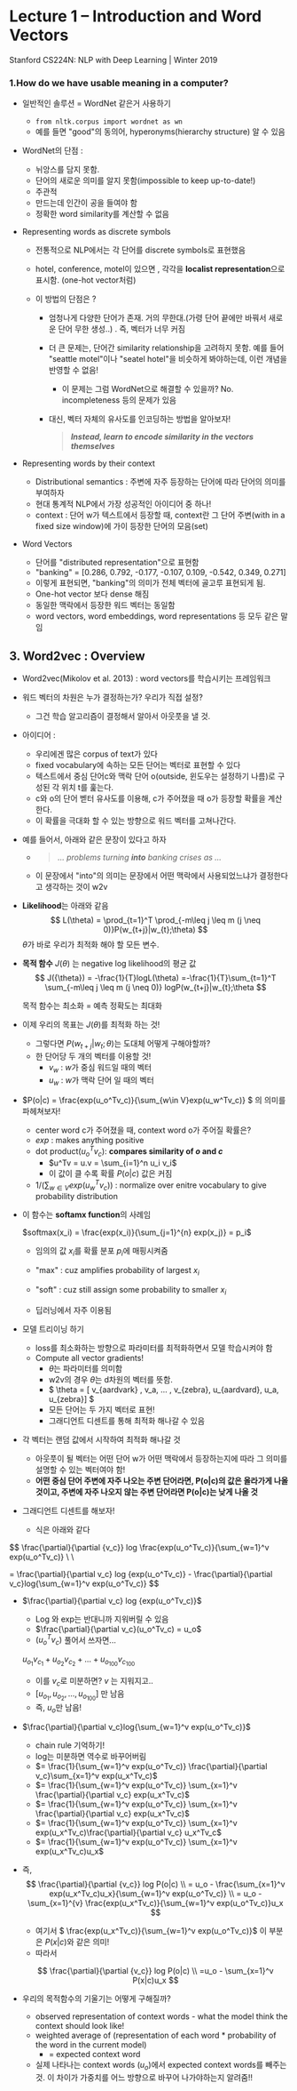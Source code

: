 # Lecture 1 – Introduction and Word Vectors

Stanford CS224N: NLP with Deep Learning | Winter 2019 

### 1.How do we have usable meaning in a computer? 

- 일반적인 솔루션 = WordNet 같은거 사용하기
  - `from nltk.corpus import wordnet as wn`
  - 예를 들면 "good"의 동의어, hyperonyms(hierarchy structure) 알 수 있음
- WordNet의 단점 : 
  - 뉘앙스를 담지 못함. 
  - 단어의 새로운 의미를 알지 못함(impossible to keep up-to-date!)
  - 주관적
  - 만드는데 인간이 공을 들여야 함 
  - 정확한 word similarity를 계산할 수 없음

- Representing words as discrete symbols

  - 전통적으로 NLP에서는 각 단어를 discrete symbols로 표현했음

  - hotel, conference, motel이 있으면 , 각각을 **localist representation**으로 표시함. (one-hot vector처럼)

  - 이 방법의 단점은 ? 

    - 엄청나게 다양한 단어가 존재. 거의 무한대.(가령 단어 끝에만 바꿔서 새로운 단어 무한 생성..) . 즉, 벡터가 너무 커짐

    - 더 큰 문제는, 단어간 similarity relationship을 고려하지 못함. 예를 들어 "seattle motel"이나 "seatel hotel"을 비슷하게 봐야하는데, 이런 개념을 반영할 수 없음!

      - 이 문제는 그럼 WordNet으로 해결할 수 있을까? No. incompleteness 등의 문제가 있음

    - 대신, 벡터 자체의 유사도를 인코딩하는 방법을 알아보자!

      > ***Instead, learn to encode similarity in the vectors themselves***

- Representing words by their context
  - Distributional semantics : 주변에 자주 등장하는 단어에 따라  단어의 의미를  부여하자
  - 현대 통계적 NLP에서 가장 성공적인 아이디어 중 하나!
  - context : 단어 w가 텍스트에서 등장할 때, context란 그 단어 주변(with in a fixed size window)에 가이 등장한 단어의 모음(set)
- Word Vectors
  - 단어를 "distributed representation"으로 표현함 
  - "banking" = [0.286, 0.792, -0.177, -0.107, 0.109, -0.542, 0.349, 0.271]
  - 이렇게 표현되면, "banking"의 의미가 전체 벡터에 골고루 표현되게 됨. 
  - One-hot vector 보다 dense 해짐
  - 동일한 맥락에서 등장한 워드 벡터는 동일함 
  - word vectors, word embeddings, word representations 등 모두 같은 말임



## 3. Word2vec : Overview

- Word2vec(Mikolov et al. 2013) : word vectors를 학습시키는 프레임워크
- 워드 벡터의 차원은 누가 결정하는가? 우리가 직접 설정? 
  - 그건 학습 알고리즘이 결정해서 알아서 아웃풋을 낼 것. 
- 아이디어 : 
  - 우리에겐 많은 corpus of text가 있다
  - fixed vocabulary에 속하는 모든 단어는 벡터로 표현할 수 있다
  -  텍스트에서 중심 단어c와 맥락 단어 o(outside, 윈도우는 설정하기 나름)로 구성된 각 위치 t를 훑는다. 
  - c와 o의 단어 벧터 유사도를 이용해, c가 주어졌을 때 o가 등장할 확률을 계산한다.
  - 이 확률을 극대화 할 수 있는 방향으로 워드 벡터를 고쳐나간다.  

- 예를 들어서, 아래와 같은 문장이 있다고 하자

  - > *... problems turning **into** banking crises as ...*

  - 이 문장에서 "into"의 의미는 문장에서 어떤 맥락에서 사용되었느냐가 결정한다고 생각하는 것이 w2v

- **Likelihood**는 아래와 같음
  $$
  L(\theta) = \prod_{t=1}^T \prod_{-m\leq j \leq m (j \neq 0)}P(w_{t+j}|w_{t};\theta)
  $$
  $\theta$가 바로 우리가 최적화 해야 할 모든 변수.

- **목적 함수** $J(\theta)$ 는 negative log likelihood의 평균 값
  $$
  J({\theta}) = -\frac{1}{T}logL(\theta) 
  =-\frac{1}{T}\sum_{t=1}^T \sum_{-m\leq j \leq m (j \neq 0)} logP(w_{t+j}|w_{t};\theta
  $$
  

  목적 함수는 최소화 = 예측 정확도는 최대화

- 이제 우리의 목표는 $J({\theta})$를 최적화 하는 것!

  - 그렇다면 $P(w_{t+j}|w_{t};\theta)$는 도대체 어떻게 구해야할까? 
  - 한 단어당 두 개의 벡터를 이용할 것!
    - $v_w$ : $w$가 중심 워드일 때의 벡터
    - $u_w$ : $w$가 맥락 단어 일 때의 벡터

- $P(o|c) = \frac{exp(u_o^Tv_c)}{\sum_{w\in V}exp(u_w^Tv_c)} $ 의 의미를 파헤쳐보자!

  - center word c가 주어졌을 때, context word o가 주어질 확률은?
  - $exp$ : makes anything positive
  - dot product($u_o^Tv_c$): __compares similarity of $o$ and $c$__
    - $u^Tv = u.v = \sum_{i=1}^n u_i v_i$
    - 이 값이 클 수록 확률 $P(o|c)$ 값은 커짐
  - $1 / (\sum_{w\in V}exp(u_w^Tv_c))$ : normalize over enitre vocabulary to give probability distribution

- 이 함수는 **softamx function**의 사례임

  $softmax(x_i) = \frac{exp(x_i)}{\sum_{j=1}^{n} exp(x_j)} = p_i$

  - 임의의 값 $x_i$를 확률 분포 $p_i$에 매핑시켜줌

  - "max" : cuz amplifies probability of largest $x_i$
  - "soft" : cuz still assign some probability to smaller $x_i$
  - 딥러닝에서 자주 이용됨

- 모델 트리이닝 하기 
  - loss를 최소화하는 방향으로 파라미터를 최적화하면서 모델 학습시켜야 함
  - Compute all vector gradients!
    - $\theta$는 파라미터를 의미함
    - w2v의 경우 $\theta$는 d차원의 벡터를 뜻함.
    - $ \theta = [ v_{aardvark} , v_a, ... , v_{zebra}, u_{aardvard}, u_a, u_{zebra}] $
    - 모든 단어는 두 가지 벡터로 표현!
    - 그래디언트 디센트를 통해 최적화 해나갈 수 있음
- 각 벡터는 랜덤 값에서 시작하여 최적화 해나갈 것
  - 아웃풋이 될 벡터는 어떤 단어 w가 어떤 맥락에서 등장하는지에 따라 그 의미를 설명할 수 있는 벡터여야 함! 
  - **어떤 중심 단어 주변에 자주 나오는 주변 단어라면, P(o|c)의 값은 올라가게 나올 것이고, 주변에 자주 나오지 않는 주변 단어라면 P(o|c)는 낮게 나올 것** 
- 그래디언트 디센트를 해보자!
  - 식은 아래와 같다 

$$
\frac{\partial}{\partial {v_c}} log \frac{exp(u_o^Tv_c)}{\sum_{w=1}^v exp(u_o^Tv_c)} \\
\\

= \frac{\partial}{\partial v_c} log {exp(u_o^Tv_c)} - \frac{\partial}{\partial v_c}log{\sum_{w=1}^v exp(u_o^Tv_c)}
$$

- $\frac{\partial}{\partial v_c} log {exp(u_o^Tv_c)}$

  - Log 와 exp는 반대니까 지워버릴 수 있음
  - $\frac{\partial}{\partial v_c}(u_o^Tv_c) = u_o$ 
  - $(u_o^Tv_c)$ 풀어서 쓰자면...

  $u_{o_1}v_{c_1} + u_{o_2}v_{c_2}+ ...+u_{o_{100}}v_{c_{100}}$

  - 이를 $v_c$로 미분하면? $v$ 는 지워지고.. 
  - $[u_{o_1}, u_{o_2}, ... , u_{o_{100}} ]$ 만 남음
  - 즉, $u_o$만 남음!

- $\frac{\partial}{\partial v_c}log{\sum_{w=1}^v exp(u_o^Tv_c)}$ 

  - chain rule 기억하기! 
  - log는 미분하면 역수로 바꾸어버림 
  - $= \frac{1}{\sum_{w=1}^v exp(u_o^Tv_c)} \frac{\partial}{\partial v_c}\sum_{x=1}^v  exp(u_x^Tv_c)$
  - $= \frac{1}{\sum_{w=1}^v exp(u_o^Tv_c)} \sum_{x=1}^v \frac{\partial}{\partial v_c} exp(u_x^Tv_c)$
  - $= \frac{1}{\sum_{w=1}^v exp(u_o^Tv_c)} \sum_{x=1}^v \frac{\partial}{\partial v_c} exp(u_x^Tv_c)$
  - $= \frac{1}{\sum_{w=1}^v exp(u_o^Tv_c)} \sum_{x=1}^v exp(u_x^Tv_c)\frac{\partial}{\partial v_c} u_x^Tv_c$
  - $= \frac{1}{\sum_{w=1}^v exp(u_o^Tv_c)} \sum_{x=1}^v exp(u_x^Tv_c)u_x$

- 즉, 
  $$
  \frac{\partial}{\partial {v_c}} log P(o|c) \\
  = u_o - \frac{\sum_{x=1}^v exp(u_x^Tv_c)u_x}{\sum_{w=1}^v exp(u_o^Tv_c)} \\
  = u_o - \sum_{x=1}^{v} \frac{exp(u_x^Tv_c)}{\sum_{w=1}^v exp(u_o^Tv_c)}u_x
  $$

  - 여기서 $ \frac{exp(u_x^Tv_c)}{\sum_{w=1}^v exp(u_o^Tv_c)}$ 이 부분은 $P(x|c)$와 같은 의미!
  - 따라서

  $$
  \frac{\partial}{\partial {v_c}} log P(o|c) \\
  =u_o - \sum_{x=1}^v P(x|c)u_x
  $$

  

- 우리의 목적함수의 기울기는 어떻게 구해질까? 

  - observed representation of context words - what the model think the context should look like! 
  - weighted average of (representation of  each word * probability of the word in the current model) 
    - = expected context word
  - 실제 나타나는 context words ($u_o$)에서 expected context words를 빼주는 것. 이 차이가 가중치를 어느 방향으로 바꾸어 나가야하는지 알려줌!!